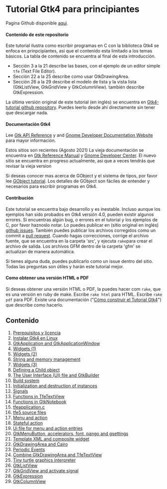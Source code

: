 # Tutorial Gtk4 para principiantes

Pagina Github disponible [aqui](https://cjdg.github.io/Gtk4-tutorial-spanish///).

#### Contenido de este repositorio

Este tutorial ilustra como escribir programas en C con la biblioteca Gtk4
se enfoca en prinpcipiantes, asi que el contenido esta limitado a los temas básicos.
La tabla de contenido se encuentra al final de esta introducción.

- Sección 3 a la 21 describe las bases, con el ejemplo de un editor simple `tfe` (Text File Editor).
- Sección 22 a la 25 describe como usar GtkDrawingArea.
- Sección 26 a la 29 describe el modelo de lista y la vista lista (GtkListView, GtkGridView y GtkColumnView).
también describe GtkExpression.

La última versión original de este tutorial (en inglés) se encuentra en [Gtk4-tutorial github repository](https://github.com/ToshioCP/Gtk4-tutorial).
Puedes leerlo desde ahí directamente sin tener que descargar nada.

#### Documentación Gtk4

Lee [Gtk API Reference](https://docs.gtk.org/gtk4/index.html)
y and [Gnome Developer Documentation Website](https://developer.gnome.org/) para mayor información.

Estos sitios son recientes (Agosto 2021)
La vieja documentación se encuentra en [Gtk Reference Manual](https://developer-old.gnome.org/gtk4/stable/) y [Gnome Developer Center](https://developer-old.gnome.org/).
El nuevo sitio se encuentra en progreso actualmente, asi que a veces tendrás que revisar la vieja version

Si deseas conocer mas acerca de GObject y el sistema de tipos, por favor lee [GObject tutorial](https://github.com/ToshioCP/Gobject-tutorial).
Los detalles de GObject son fáciles de entender y necesarios para escribir programas en Gtk4.



#### Contribución

Este tutorial se encuentra bajo desarrollo y es inestable.
Incluso aunque los ejemplos han sido probados en Gtk4 versión 4.0, pueden existir algunos errores.
Si encuentras algún bug, o errores en el tutorial y los ejemplos de C, por favor haznoslo notar.
Lo puedes publicar en (sitio original en inglés)  [github issues](https://github.com/ToshioCP/Gtk4-tutorial/issues).
También puedes publicar los archivos corregidos como un commit a [pull request](https://github.com/ToshioCP/Gtk4-tutorial/pulls).
Cuando hagas correcciones, corrige el archivo fuente, que se encuentra en la carpeta 'src',
y ejecuta `rake`para crear el archivo de salida. Los archivos GFM dentro de la carpeta 'gfm' se actualizan de manera automática.

Si tienes alguna duda, puedes publicarlo como un issue dentro del sitio.
Todas las preguntas son útiles y harán este tutorial mejor.


#### Como obtener una versión HTML o PDF

Si deseas obtener una versión HTML o PDF, la puedes hacer com `rake`, que es una versión en ruby de make.
Escribe `rake html` para HTML.
Escribe `rake pdf` para PDF.
Existe una documentación \("[Cómo construir el Tutorial Gtk4](src/gfm/Readme_for_developers.md)"\) que describe como hacerlo.

## Contenido

1. [Prerequisitos y licencia](gfm/sec1.md)
1. [Instalar Gtk4 en Linux](gfm/sec2.md)
1. [GtkApplication and GtkApplicationWindow](gfm/sec3.md)
1. [Widgets (1)](gfm/sec4.md)
1. [Widgets (2)](gfm/sec5.md)
1. [String and memory management](gfm/sec6.md)
1. [Widgets (3)](gfm/sec7.md)
1. [Defining a Child object](gfm/sec8.md)
1. [The User Interface (UI) file and GtkBuilder](gfm/sec9.md)
1. [Build system](gfm/sec10.md)
1. [Initialization and destruction of instances](gfm/sec11.md)
1. [Signals](gfm/sec12.md)
1. [Functions in TfeTextView](gfm/sec13.md)
1. [Functions in GtkNotebook](gfm/sec14.md)
1. [tfeapplication.c](gfm/sec15.md)
1. [tfe5 source files](gfm/sec16.md)
1. [Menu and action](gfm/sec17.md)
1. [Stateful action](gfm/sec18.md)
1. [Ui file for menu and action entries](gfm/sec19.md)
1. [GtkMenuButton, accelerators, font, pango and gsettings](gfm/sec20.md)
1. [Template XML and composite widget](gfm/sec21.md)
1. [GtkDrawingArea and Cairo](gfm/sec22.md)
1. [Periodic Events](gfm/sec23.md)
1. [Combine GtkDrawingArea and TfeTextView](gfm/sec24.md)
1. [Tiny turtle graphics interpreter](gfm/sec25.md)
1. [GtkListView](gfm/sec26.md)
1. [GtkGridView and activate signal](gfm/sec27.md)
1. [GtkExpression](gfm/sec28.md)
1. [GtkColumnView](gfm/sec29.md)
